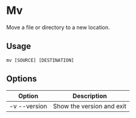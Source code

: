 # Mv
Move a file or directory to a new location.

## Usage
```
mv [SOURCE] [DESTINATION]
```

## Options

|    Option    |          Description          |
|--------------|-------------------------------|
| -v --version | Show the version and exit     |